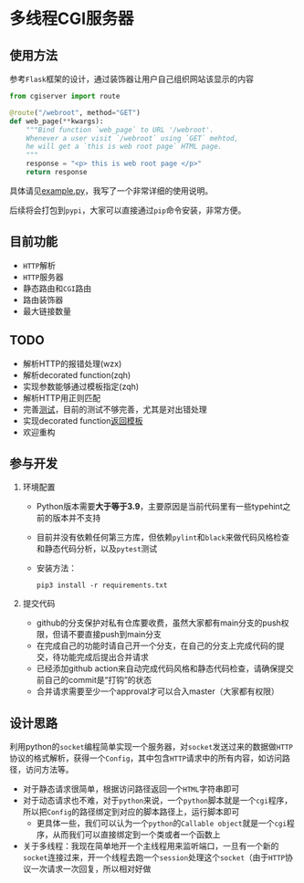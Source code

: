 # 多线程CGI服务器

## 使用方法

参考`Flask`框架的设计，通过装饰器让用户自己组织网站该显示的内容

```python
from cgiserver import route

@route("/webroot", method="GET")
def web_page(**kwargs):
    """Bind function `web_page` to URL '/webroot'.
    Whenever a user visit `/webroot` using `GET` mehtod,
    he will get a `this is web root page` HTML page.
    """
    response = "<p> this is web root page </p>"
    return response

```

具体请见[example.py](./example.py)，我写了一个非常详细的使用说明。

后续将会打包到`pypi`，大家可以直接通过`pip`命令安装，非常方便。

## 目前功能

* `HTTP`解析
* `HTTP`服务器
* 静态路由和`CGI`路由
* 路由装饰器
* 最大链接数量

## TODO

* 解析HTTP的报错处理(wzx)
* 解析decorated function(zqh)
* 实现参数能够通过模板指定(zqh)
* 解析HTTP用正则匹配
* 完善[测试](./tests/)，目前的测试不够完善，尤其是对出错处理
* 实现decorated function[返回模板](http://bottlepy.org/docs/dev/tutorial.html#templates)
* 欢迎重构

## 参与开发

1. 环境配置
   - Python版本需要**大于等于3.9**，主要原因是当前代码里有一些typehint之前的版本并不支持
   
   - 目前并没有依赖任何第三方库，但依赖`pylint`和`black`来做代码风格检查和静态代码分析，以及`pytest`测试
   
   - 安装方法：
     
      ``` shell
     pip3 install -r requirements.txt
     ```
     
     
   
2. 提交代码
   - github的分支保护对私有仓库要收费，虽然大家都有main分支的push权限，但请不要直接push到main分支
   - 在完成自己的功能时请自己开一个分支，在自己的分支上完成代码的提交，待功能完成后提出合并请求
   - 已经添加github action来自动完成代码风格和静态代码检查，请确保提交前自己的commit是“打钩”的状态
   - 合并请求需要至少一个approval才可以合入master（大家都有权限）


## 设计思路

利用python的`socket`编程简单实现一个服务器，对`socket`发送过来的数据做`HTTP`协议的格式解析，获得一个`Config`，其中包含`HTTP`请求中的所有内容，如访问路径，访问方法等。

* 对于静态请求很简单，根据访问路径返回一个`HTML`字符串即可
* 对于动态请求也不难，对于`python`来说，一个`python`脚本就是一个`cgi`程序，所以把`Config`的路径绑定到对应的脚本路径上，运行脚本即可
  * 更具体一些，我们可以认为一个`python`的`Callable object`就是一个`cgi`程序，从而我们可以直接绑定到一个类或者一个函数上
* 关于多线程：我现在简单地开一个主线程用来监听端口，一旦有一个新的`socket`连接过来，开一个线程去跑一个`session`处理这个`socket`（由于`HTTP`协议一次请求一次回复，所以相对好做
